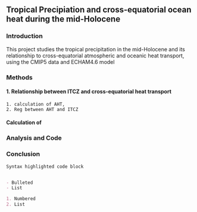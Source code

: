 ## Tropical Precipiation and cross-equatorial ocean heat during the mid-Holocene

### Introduction
This project studies the tropical precipitation in the mid-Holocene and its relationship to cross-equatorial atmospheric and oceanic heat transport, using the CMIP5 data and ECHAM4.6 model
### Methods
#### 1. Relationship between ITCZ and cross-equatorial heat transport
    1. calculation of AHT, 
    2. Reg between AHT and ITCZ
#### Calculation of 
### Analysis and Code

### Conclusion



```markdown
Syntax highlighted code block


- Bulleted
- List

1. Numbered
2. List
